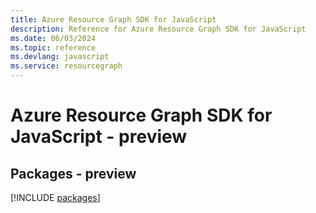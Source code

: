 ```yaml
---
title: Azure Resource Graph SDK for JavaScript
description: Reference for Azure Resource Graph SDK for JavaScript
ms.date: 06/03/2024
ms.topic: reference
ms.devlang: javascript
ms.service: resourcegraph
---
```

# Azure Resource Graph SDK for JavaScript - preview
## Packages - preview
[!INCLUDE [packages](resource-graph-index.md)]